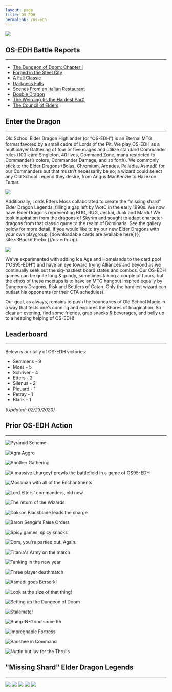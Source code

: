 ```yaml
---
layout: page
title: OS-EDH
permalink: /os-edh
---
```


![](/assets/images/site/os-edh.jpg)

## OS-EDH Battle Reports

---

- [The Dungeon of Doom: Chapter I](/2019/11/21/the-dungeon-of-doom-chapter-i/)
- [Forged in the Steel City](/2019/11/07/forged-in-the-steel-city/)
- [A Fall Classic](/2019/10/24/a-fall-classic/)
- [Darkness Falls](/2019/09/30/darkness-falls/)
- [Scenes From an Italian Restaurant](/2019/06/15/scenes-from-an-italian-restaurant/)
- [Double Dragon](/2019/05/10/double-dragon/)
- [The Weirding (is the Hardest Part)](/2019/04/01/the-weirding-is-the-hardest-part/)
- [The Council of Elders](/2019/03/05/the-council-of-elders/)

## Enter the Dragon

---

Old School Elder Dragon Highlander (or “OS-EDH”) is an Eternal MTG format favored by a small cadre of Lords of the Pit. We play OS-EDH as a multiplayer Gathering of four or five mages and utilize standard Commander rules (100-card Singleton, 40 lives, Command Zone, mana restricted to Commander’s colors, Commander Damage, and so forth). We commonly stick to the Elder Dragons (Bolas, Chromium, Arcades, Palladia, Asmadi) for our Commanders but that mustn’t necessarily be so; a wizard could select any Old School Legend they desire, from Angus MacKenzie to Hazezon Tamar.

![](/assets/images/2019/02/unnamed.jpg)

Additionally, Lords Etters Moss collaborated to create the “missing shard” Elder Dragon Legends, filling a gap left by WotC in the early 1990s. We now have Elder Dragons representing BUG, RUG, Jeskai, Junk and Mardu! We took inspiration from the dragons of Skyrim and sought to adapt character-dragons from that classic game to the realm of Dominaria. See the gallery below for more detail. If you would like to try our new Elder Dragons with your own playgroup, [downloadable cards are available here]({{ site.s3BucketPrefix }}/os-edh.zip).

![](/assets/images/2020/nkotb.jpg)

We've experimented with adding Ice Age and Homelands to the card pool (“OS95-EDH”) and have an eye toward trying Alliances and beyond as we continually seek out the siq-nastiest board states and combos. Our OS-EDH games can be quite long & grindy, sometimes taking a couple of hours, but the ethos of these meetups is to have an MTG hangout inspired equally by Dungeons Dragons, Risk and Settlers of Catan. Only the hardiest wizard can outlast his opponents (or their CTA schedules).

Our goal, as always, remains to push the boundaries of Old School Magic in a way that tests one’s cunning and explores the Shores of Imagination. So clear an evening, find some friends, grab snacks & beverages, and belly up to a heaping helping of OS-EDH!

## Leaderboard

---

Below is our tally of OS-EDH victories:

- Semmens - 9
- Moss - 5
- Schriver - 4
- Etters - 2
- Silenus - 2
- Piquard - 1
- Petray - 1
- Blank - 1

*(Updated: 02/23/2020)*

## Prior OS-EDH Action

---

![Pyramid Scheme](/assets/images/2019/09/semmens-battlefield.jpg)

![Agra Aggro](/assets/images/2019/10/Fort-Agra.jpg)

![Another Gathering](/assets/images/2019/02/IMG_0277.jpg)

![A massive Lhurgoyf prowls the battlefield in a game of OS95-EDH](/assets/images/2019/02/IMG_0279.jpg)

![Mossman with all of the Enchantments](/assets/images/2019/02/IMG_0280.jpg)

![Lord Etters' commanders, old new](/assets/images/2019/02/fullsizeoutput_17f7.jpeg)

![The return of the Wizards](/assets/images/2019/02/Capture-1.png)

![Dakkon Blackblade leads the charge](/assets/images/2019/06/IMG-1146-1.jpg)

![Baron Sengir's False Orders](/assets/images/2019/07/Baron.jpg)

![Spicy games, spicy snacks](/assets/images/2019/10/image2.jpg)

![Dom, you're partied out. Again.](/assets/images/2020/02/image0-2-1.jpg)

![Titania's Army on the march](/assets/images/2019/07/Song.jpg)

![Tanking in the new year](/assets/images/2020/01/tanking.jpg)

![Three player deathmatch](/assets/images/2019/07/Trio.jpg)

![Asmadi goes Berserk!](/assets/images/2019/07/Zerk.jpg)

![Look at the size of that thing!](/assets/images/2020/02/image0-3-1.jpg)

![Setting up the Dungeon of Doom](/assets/images/2019/11/20191119_183137-1.jpg)

![Stalemate!](/assets/images/2020/01/stalemate.jpg)

![Bump-N-Grind some 95](/assets/images/2020/02/image0-4.jpg)

![Impregnable Fortress](/assets/images/2019/09/moss-enchantment-supremacy.jpg)

![Banshee in Command](/assets/images/2020/01/banshee.jpg)

![Nuttin but luv for the Thrulls](/assets/images/2020/02/image0-1-1.jpg)

## "Missing Shard" Elder Dragon Legends

---

![](/assets/images/2019/02/sahrotaar-web.jpg)
![](/assets/images/2019/02/vulthuryol-web.jpg)
![](/assets/images/2019/02/odahviing-web.jpg)
![](/assets/images/2019/02/mirmulnir-web.jpg)
![](/assets/images/2019/02/durnehviir-web.jpg)
